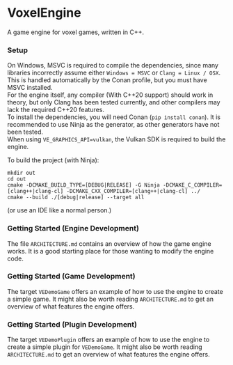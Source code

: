 # VoxelEngine
A game engine for voxel games, written in C++.


### Setup
On Windows, MSVC is required to compile the dependencies, since many libraries incorrectly assume 
either `Windows = MSVC` or `Clang = Linux / OSX`. This is handled automatically by the Conan profile, 
but you must have MSVC installed.  
For the engine itself, any compiler (With C++20 support) should work in theory, but only Clang has been tested currently,
and other compilers may lack the required C++20 features.  
To install the dependencies, you will need Conan (`pip install conan`). 
It is recommended to use Ninja as the generator, as other generators have not been tested.  
When using `VE_GRAPHICS_API=vulkan`, the Vulkan SDK is required to build the engine.

To build the project (with Ninja):
```
mkdir out
cd out
cmake -DCMAKE_BUILD_TYPE=[DEBUG|RELEASE] -G Ninja -DCMAKE_C_COMPILER=[clang++|clang-cl] -DCMAKE_CXX_COMPILER=[clang++|clang-cl] ../
cmake --build ./[debug|release] --target all
```
(or use an IDE like a normal person.)


### Getting Started (Engine Development)
The file `ARCHITECTURE.md` contains an overview of how the game engine works. It is a good starting place for those wanting
to modify the engine code.


### Getting Started (Game Development)
The target `VEDemoGame` offers an example of how to use the engine to create a simple game. 
It might also be worth reading `ARCHITECTURE.md` to get an overview of what features the engine offers.


### Getting Started (Plugin Development)
The target `VEDemoPlugin` offers an example of how to use the engine to create a simple plugin for `VEDemoGame`.
It might also be worth reading `ARCHITECTURE.md` to get an overview of what features the engine offers.